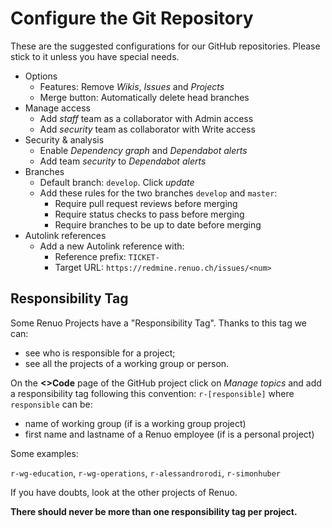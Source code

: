 # Configure the Git Repository

These are the suggested configurations for our GitHub repositories.
Please stick to it unless you have special needs.

* Options
  * Features: Remove *Wikis*, *Issues* and *Projects*
  * Merge button: Automatically delete head branches
* Manage access
  * Add *staff* team as a collaborator with Admin access
  * Add *security* team as collaborator with Write access
* Security & analysis
  * Enable *Dependency graph* and *Dependabot alerts*
  * Add team *security* to *Dependabot alerts*
* Branches
  * Default branch: `develop`. Click *update*
  * Add these rules for the two branches `develop` and `master`:
    * Require pull request reviews before merging
    * Require status checks to pass before merging
    * Require branches to be up to date before merging
* Autolink references
  * Add a new Autolink reference with:
    * Reference prefix: `TICKET-`
    * Target URL: `https://redmine.renuo.ch/issues/<num>`

## Responsibility Tag

Some Renuo Projects have a "Responsibility Tag". Thanks to this tag we can:

* see who is responsible for a project;
* see all the projects of a working group or person.

On the **\<\>Code** page of the GitHub project click on *Manage topics* and add a responsibility tag following this
convention: `r-[responsible]` where `responsible` can be:

* name of working group (if is a working group project)
* first name and lastname of a Renuo employee (if is a personal project)

Some examples:

`r-wg-education`, `r-wg-operations`, `r-alessandrorodi`, `r-simonhuber`

If you have doubts, look at the other projects of Renuo.

**There should never be more than one responsibility tag per project.**
